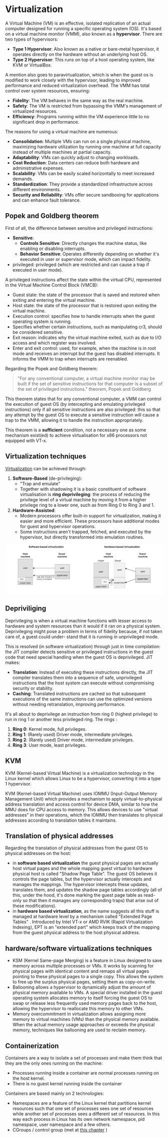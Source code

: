 # Virtualization 

A Virtual Machine (VM) is an effective, isolated replication of an actual computer designed for running a specific operating system (OS). It's based on a virtual machine monitor (VMM), also known as a **hypervisor**. 
There are two types of hypervisors:

- **Type 1 Hypervisor**: Also known as a native or bare-metal hypervisor, it operates directly on the hardware without an underlying host OS.
- **Type 2 Hypervisor**: This runs on top of a host operating system, like KVM or VirtualBox.

A mention also goes to paravirtualization, which is when the guest os is modified to work closely with the hypervisor, leading to improved performance and reduced virtualization overhead.
The VMM has total control over system resources, ensuring:

- **Fidelity**: The VM behaves in the same way as the real machine.
- **Safety**: The VM is restricted from bypassing the VMM's management of virtualized resources.
- **Efficiency**: Programs running within the VM experience little to no significant drop in performance.

The reasons for using a virtual machine are numerous:

- **Consolidation**: Multiple VMs can run on a single physical machine, maximizing hardware utilization by running one machine at full capacity instead of multiple machines at partial capacity.
- **Adaptability**: VMs can quickly adjust to changing workloads.
- **Cost Reduction**: Data centers can reduce both hardware and administrative expenses.
- **Scalability**: VMs can be easily scaled horizontally to meet increased demands.
- **Standardization**: They provide a standardized infrastructure across different environments.
- **Security and Reliability**: VMs offer secure sandboxing for applications and can enhance fault tolerance.

## Popek and Goldberg theorem

First of all, the difference between sensitive and privileged instructions: 

- **Sensitive**: 
	- **Controls Sensitive**: Directly changes the machine status, like enabling or disabling interrupts.
	- **Behavior Sensitive**: Operates differently depending on whether it's executed in user or supervisor mode, which can impact fidelity.
- privileged: privileged (which are restricted and can cause a trap if executed in user mode).

A privileged instructions affect the state within the virtual CPU, represented in the Virtual Machine Control Block (VMCB):

- Guest state: the state of the processor that is saved and restored when exiting and entering the virtual machine.
- Host state: the state of the processor that is restored upon exiting the virtual machine.
- Execution control: specifies how to handle interrupts when the guest operating system is running.
- Specifies whether certain instructions, such as manipulating $\mathrm{cr} 3$, should be considered sensitive.
- Exit reason: indicates why the virtual machine exited, such as due to I/O access and which register was involved.
- Enter and exit control: used, for example, when the machine is in root mode and receives an interrupt but the guest has disabled interrupts. It informs the VMM to trap when interrupts are reenabled.

Regarding the Popek and Goldberg theorem: 

> "For any conventional computer, a virtual machine monitor may be built if the set of sensitive instructions for that computer is a subset of the set of privileged instructions." theorem, Popek and Goldberg

This theorem states that for any conventional computer, a  VMM can control the execution of guest OS (by intercepting and emulating privileged instructions) only if all sensitive instructions are also privileged: this so that any attempt by the guest OS to execute a sensitive instruction will cause a trap to the VMM, allowing it to handle the instruction appropriately. 
    
This theorem is a **sufficient** condition, not a necessary one as some mechanism exist(ed) to achieve virtualisation for x86 processors not equipped with VT-x.

## Virtualization techniques

[Virtualization](../../Computing%20Infrastructures/src/07.Virtualization.md) can be achieved through:

1. **Software-Based** (de-privileging): 
	- "Trap and emulate" 
	- Together with shadowing it is a basic constituent of software virtualisation is **ring deprivileging**: the process of reducing the privilege level of a virtual machine by moving it from a higher privilege ring to a lower one, such as from Ring 0 to Ring 3 and 1.
2. **Hardware-Assisted**: 
	  - Modern processors offer built-in support for virtualization, making it easier and more efficient. These processors have additional modes for guest and hypervisor operations.
	  - Some instructions aren't trapped, fetched, and executed by the hypervisor, but directly transformed into emulation routines.
    
![](images/1ca2f6c21430d284c5ddf4d3c82d9eac.png)

## Depriviliging

Deprivileging is when a virtual machine functions with lesser access to hardware and system resources than it would if it ran on a physical system.
Deprivileging might pose a problem in terms of fidelity because, if not taken care of, a guest could under- stand that it is running in unprivileged mode. 

This is resolved (in software virtualization) through just in time compilation: the JIT compiler detects sensitive or privileged instructions in the guest code that need special handling when the guest OS is deprivileged.
JIT makes: 

- **Translation**: Instead of executing these instructions directly, the JIT compiler translates them into a sequence of safe, unprivileged instructions that the host system can execute without compromising security or stability.
- **Caching**: Translated instructions are cached so that subsequent executions of the same instructions can use the optimized versions without needing retranslation, improving performance.


It's all about to deprivilege an instruction from ring 0 (highest privilege) to run in ring 1 or another less privileged ring.
The rings : 

1. **Ring 0**: Kernel mode, full privileges.
2. **Ring 1**: (Rarely used) Driver mode, intermediate privileges.
3. **Ring 2**: (Rarely used) Driver mode, intermediate privileges.
4. **Ring 3**: User mode, least privileges.

## KVM

KVM (Kernel-based Virtual Machine) is a virtualization technology in the Linux kernel which allows Linux to be a hypervisor, converting it into a type 1 hypervisor.

KVM (Kernel-based Virtual Machine) uses IOMMU (Input-Output Memory Management Unit) which provides a mechanism to apply virtual-to-physical address translation and access control for device DMA, similar to how the MMU does for CPU access to memory. This allows devices to use "virtual addresses" in their operations, which the IOMMU then translates to physical addresses according to translation tables it maintains.

## Translation of physical addresses 

Regarding the translation of physical addresses from the guest OS to physical addresses on the host:

- in **software based virtualization** the guest physical pages are actually host virtual pages and the whole mapping guest virtual to hardware physical host is called "Shadow Page Table". The guest OS believes it controls the page tables, but the hypervisor actually intercepts and manages the mappings. The hypervisor intercepts these updates, translates them, and updates the shadow page tables accordingly (all of this, under the hood, it's done marking the guest page table as read-only so that then it manages any corresponding traps) that arise out of these modifications).
- in **hardware based virtualization**, as the name suggests all this stuff is managed at hardware level by a mechanism called "Extended Page Tables" . Introduced by Intel VT-x or AMD RVIK (Rapid Virtualization Indexing), EPT is an "extended part" which keeps track of the mapping from the guest physical address to the host physical address.

## hardware/software virtualizations techniques

- KSM (Kernel Same-page Merging) is a feature in Linux designed to save memory across multiple processes or VMs. It works by scanning for physical pages with identical content and remaps all virtual pages pointing to these physical pages to a single copy. This allows the system to free up the surplus physical pages, setting them as copy-on-write.
- Ballooning allows a hypervisor to dynamically adjust the amount of physical memory available to VMs. A special driver installed in the guest operating system allocates memory to itself forcing the guest OS to swap or release less frequently used memory pages back to the host, allowing the hypervisor to reallocate this memory to other VMs.
- Memory overcommitment in virtualization allows assigning more memory to virtual machines (VMs) than the physical memory available. When the actual memory usage approaches or exceeds the physical memory, techniques like ballooning are used to reclaim memory.


## Containerization 

Containers are a way to isolate a set of processes and make them think that they are the only ones running on the machine:
- Processes running inside a container are normal processes running on the host kernel.
- There is no guest kernel running inside the container

Containers are based mainly on 2 technologies: 

- Namespaces are a feature of the Linux kernel that partitions kernel resources such that one set of processes sees one set of resources while another set of processes sees a different set of resources. In this way each process in Linux has its own network namespace, pid namespace, user namespace and a few others.
- CGroups / control group (met at [this chapter](projects/polimi-notes/MSc(english)%20(WIP)/Advanced%20OS%20(WIP)/src/02.Scheduling.md#Cgroups) ) 
